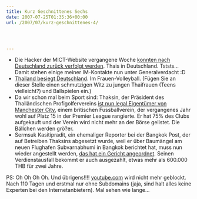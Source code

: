 ```yaml
---
title: Kurz Geschnittenes Sechs
date: 2007-07-25T01:35:36+00:00
url: /2007/07/kurz-geschnittenes-4/




---
```

* Die Hacker der <span class="caps">MICT</span>-Website vergangene Woche [konnten nach Deutschland zurück verfolgt werden][1]. Thais in Deutschland. Tststs... Damit stehen einige meiner IM-Kontakte nun unter Generalverdacht :D
* [Thailand besiegt Deutschland][2]. Im Frauen-Volleyball. (Fügen Sie an dieser Stelle einen schmutzigen Witz zu jungen Thaifrauen (Teens vielleicht?) und Ballspielen ein.)
* Da wir schon mal beim Sport sind: Thaksin, der Präsident des Thailändischen Profigolfervereins [ist nun legal Eigentümer von Manchester City][3], einem britischen Fussballverein, der vergangenes Jahr wohl auf Platz 15 in der Premier League rangierte. Er hat 75% des Clubs aufgekauft und der Verein wird nicht mehr an der Börse gelistet. Die Bällchen werden grö?er.
* Sermsuk Kasitipradit, ein ehemaliger Reporter bei der Bangkok Post, der auf Betreiben Thaksins abgesetzt wurde, weil er über Baumängel am neuen Flughafen Subvarnabhumi in Bangkok berichtet hat, muss nun wieder angestellt werden, [das hat ein Gericht angeordnet][4]. Seinen Verdienstausfall bekommt er auch ausgezahlt, etwas mehr als 600.000 THB für zwei Jahre.

PS: Oh Oh Oh Oh. Und übrigens!!!! [youtube.com][5] wird nicht mehr geblockt. Nach 110 Tagen und erstmal nur ohne Subdomains (jaja, sind halt alles keine Experten bei den Internetanbietern). Mal sehen wie lange...

 [1]: http://www.asiamedia.ucla.edu/article.asp?parentid=74362
 [2]: http://www.bangkokpost.com/Sports/24Jul2007_sport30.php
 [3]: http://www.nationmultimedia.com/breakingnews/read.php?newsid=30042041
 [4]: http://www.nationmultimedia.com/breakingnews/read.php?newsid=30042204
 [5]: http://youtube.com/
